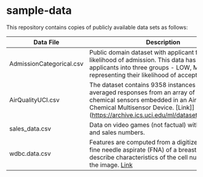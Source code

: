 # sample-data

This repository contains copies of publicly available data sets as follows:

Data File | Description
----------|------------
AdmissionCategorical.csv | Public domain dataset with applicant features and likelihood of admission.  This data has grouped applicants into three groups - LOW, MED, HIGH -- representing their likelihood of acceptance. [Link](https://www.kaggle.com/mohansacharya/graduate-admissions?select=Admission_Predict.csv)
AirQualityUCI.csv | The dataset contains 9358 instances of hourly averaged responses from an array of 5 metal oxide chemical sensors embedded in an Air Quality Chemical Multisensor Device. [Link]](https://archive.ics.uci.edu/ml/datasets/Air+Quality)
sales_data.csv | Data on video games (not factual) with features and sales numbers.
wdbc.data.csv |  Features are computed from a digitized image of a fine needle aspirate (FNA) of a breast mass. They describe characteristics of the cell nuclei present in the image. [Link](https://archive.ics.uci.edu/ml/datasets/Breast+Cancer+Wisconsin+(Diagnostic))

